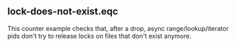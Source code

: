 ## lock-does-not-exist.eqc

This counter example checks that, after a drop, async
range/lookup/iterator pids don't try to release locks on files that
don't exist anymore.